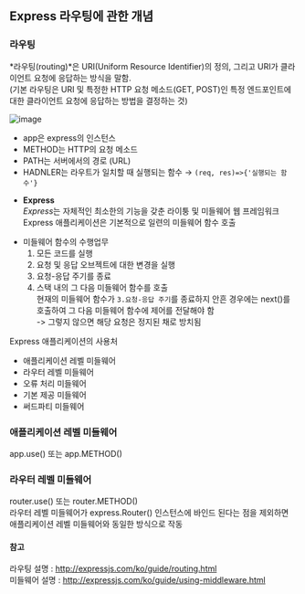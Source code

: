 ## Express 라우팅에 관한 개념

### 라우팅 </br>
*라우팅(routing)*은 URI(Uniform Resource Identifier)의 정의, 그리고 URI가 클라이언트 요청에 응답하는 방식을 말함. </br>
(기본 라우팅은 URI 및 특정한 HTTP 요청 메소드(GET, POST)인 특정 엔드포인트에 대한 클라이언트 요청에 응답하는 방법을 결정하는 것)

![image](https://user-images.githubusercontent.com/52282493/112483026-fdb79600-8dbb-11eb-9ab6-bc16e41cd2d3.png)
- app은 express의 인스턴스
- METHOD는 HTTP의 요청 메소드
- PATH는 서버에서의 경로 (URL)
- HADNLER는 라우트가 일치할 때 실행되는 함수 → `(req, res)=>{'실행되는 함수'}`

* **Express** </br>
*Express*는 자체적인 최소한의 기능을 갖춘 라이퉁 및 미들웨어 웹 프레임워크</br>
Express 애플리케이션은 기본적으로 일련의 미들웨어 함수 호출
- 미들웨어 함수의 수행업무
    1. 모든 코드를 실행
    2. 요청 및 응답 오브젝트에 대한 변경을 실행
    3. 요청-응답 주기를 종료
    4. 스택 내의 그 다음 미들웨어 함수를 호출 </br>
    현재의 미들웨어 함수가 `3.요청-응답 주기`를 종료하지 안흔 경우에는 next()를 호출하여 그 다음 미들웨어 함수에 제어를 전달해야 함 </br>
    -> 그렇지 않으면 해당 요청은 정지된 채로 방치됨

Express 애플리케이션의 사용처
- 애플리케이션 레벨 미들웨어
- 라우터 레벨 미들웨어
- 오류 처리 미들웨어
- 기본 제공 미들웨어
- 써드파티 미들웨어

### 애플리케이션 레벨 미들웨어 </br>
app.use() 또는 app.METHOD()

### 라우터 레벨 미들웨어 </br>
router.use() 또는 router.METHOD() </br>
라우터 레벨 미들웨어가 express.Router() 인스턴스에 바인드 된다는 점을 제외하면 애플리케이션 레벨 미들웨어와 동일한 방식으로 작동


#### 참고
라우팅 설명 : http://expressjs.com/ko/guide/routing.html </br>
미들웨어 설명 : http://expressjs.com/ko/guide/using-middleware.html </br>
